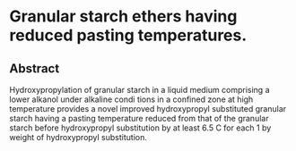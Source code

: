 # Granular starch ethers having reduced pasting temperatures.

## Abstract
Hydroxypropylation of granular starch in a liquid medium comprising a lower alkanol under alkaline condi tions in a confined zone at high temperature provides a novel improved hydroxypropyl substituted granular starch having a pasting temperature reduced from that of the granular starch before hydroxypropyl substitution by at least 6.5 C for each 1 by weight of hydroxypropyl substitution.